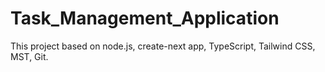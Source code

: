# Task_Management_Application
This project based on node.js,  create-next app, TypeScript, Tailwind CSS, MST, Git.
